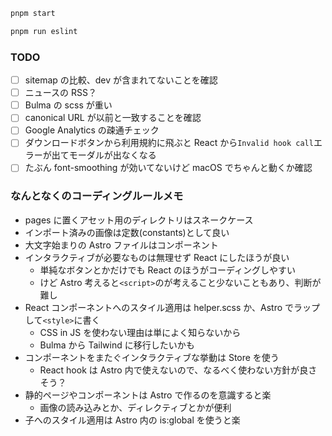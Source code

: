 ```sh
pnpm start

pnpm run eslint
```

### TODO

- [ ] sitemap の比較、dev が含まれてないことを確認
- [ ] ニュースの RSS？
- [ ] Bulma の scss が重い
- [ ] canonical URL が以前と一致することを確認
- [ ] Google Analytics の疎通チェック
- [ ] ダウンロードボタンから利用規約に飛ぶと React から`Invalid hook call`エラーが出てモーダルが出なくなる
- [ ] たぶん font-smoothing が効いてないけど macOS でちゃんと動くか確認

### なんとなくのコーディングルールメモ

- pages に置くアセット用のディレクトリはスネークケース
- インポート済みの画像は定数(constants)として良い
- 大文字始まりの Astro ファイルはコンポーネント
- インタラクティブが必要なものは無理せず React にしたほうが良い
  - 単純なボタンとかだけでも React のほうがコーディングしやすい
  - けど Astro 考えると`<script>`のが考えること少ないこともあり、判断が難し
- React コンポーネントへのスタイル適用は helper.scss か、Astro でラップして`<style>`に書く
  - CSS in JS を使わない理由は単によく知らないから
  - Bulma から Tailwind に移行したいかも
- コンポーネントをまたぐインタラクティブな挙動は Store を使う
  - React hook は Astro 内で使えないので、なるべく使わない方針が良さそう？
- 静的ページやコンポーネントは Astro で作るのを意識すると楽
  - 画像の読み込みとか、ディレクティブとかが便利
- 子へのスタイル適用は Astro 内の is:global を使うと楽
